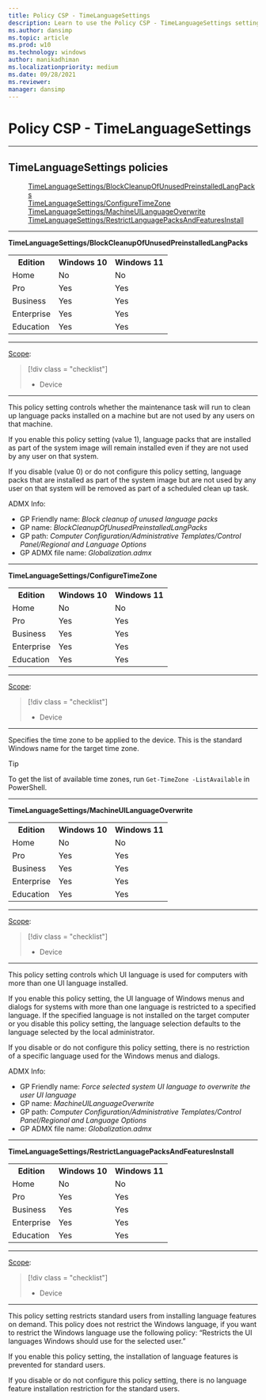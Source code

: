 ```yaml
---
title: Policy CSP - TimeLanguageSettings
description: Learn to use the Policy CSP - TimeLanguageSettings setting to specify the time zone to be applied to the device.
ms.author: dansimp
ms.topic: article
ms.prod: w10
ms.technology: windows
author: manikadhiman
ms.localizationpriority: medium
ms.date: 09/28/2021
ms.reviewer: 
manager: dansimp
---
```


# Policy CSP - TimeLanguageSettings



<hr/>

<!--Policies-->
## TimeLanguageSettings policies  

<dl>
  <dd>
    <a href="#timelanguagesettings-blockcleanupofunusedpreinstalledlangpacks">TimeLanguageSettings/BlockCleanupOfUnusedPreinstalledLangPacks</a>
  </dd>
  <dd>
    <a href="#timelanguagesettings-configuretimezone">TimeLanguageSettings/ConfigureTimeZone</a>
  </dd>
  <dd>
    <a href="#timelanguagesettings-machineuilanguageoverwrite">TimeLanguageSettings/MachineUILanguageOverwrite</a>
  </dd>
  <dd>
    <a href="#timelanguagesettings-restrictlanguagepacksandfeaturesinstall">TimeLanguageSettings/RestrictLanguagePacksAndFeaturesInstall</a>
  </dd>
</dl>


<hr/>

<!--Policy-->
<a href="" id="timelanguagesettings-blockcleanupofunusedpreinstalledlangpacks"></a>**TimeLanguageSettings/BlockCleanupOfUnusedPreinstalledLangPacks**  

<!--SupportedSKUs-->
<table>
<tr>
    <th>Edition</th>
    <th>Windows 10</th>
    <th>Windows 11</th>
</tr>
<tr>
    <td>Home</td>
    <td>No</td>
    <td>No</td>
</tr>
<tr>
    <td>Pro</td>
    <td>Yes</td>
    <td>Yes</td>
</tr>
<tr>
    <td>Business</td>
    <td>Yes</td>
    <td>Yes</td>
</tr>
<tr>
    <td>Enterprise</td>
    <td>Yes</td>
    <td>Yes</td>
</tr>
<tr>
    <td>Education</td>
    <td>Yes</td>
    <td>Yes</td>
</tr>
</table>

<!--/SupportedSKUs-->
<hr/>

<!--Scope-->
[Scope](./policy-configuration-service-provider.md#policy-scope):

> [!div class = "checklist"]
> * Device

<hr/>

<!--/Scope-->
<!--Description-->
This policy setting controls whether the maintenance task will run to clean up language packs installed on a machine but are not used by any users on that machine.

If you enable this policy setting (value 1), language packs that are installed as part of the system image will remain installed even if they are not used by any user on that system.

If you disable (value 0) or do not configure this policy setting, language packs that are installed as part of the system image but are not used by any user on that system will be removed as part of a scheduled clean up task.

<!--/Description-->
<!--SupportedValues-->

<!--/SupportedValues-->
<!--ADMXMapped-->
ADMX Info:  
-   GP Friendly name: *Block cleanup of unused language packs*
-   GP name: *BlockCleanupOfUnusedPreinstalledLangPacks*
-   GP path: *Computer Configuration/Administrative Templates/Control Panel/Regional and Language Options*
-   GP ADMX file name: *Globalization.admx*

<!--/ADMXMapped-->
<!--Example-->

<!--/Example-->
<!--Validation-->

<!--/Validation-->
<!--/Policy-->

<hr/>

<!--Policy-->
<a href="" id="timelanguagesettings-configuretimezone"></a>**TimeLanguageSettings/ConfigureTimeZone**  

<!--SupportedSKUs-->
<table>
<tr>
    <th>Edition</th>
    <th>Windows 10</th>
    <th>Windows 11</th>
</tr>
<tr>
    <td>Home</td>
    <td>No</td>
    <td>No</td>
</tr>
<tr>
    <td>Pro</td>
    <td>Yes</td>
    <td>Yes</td>
</tr>
<tr>
    <td>Business</td>
    <td>Yes</td>
    <td>Yes</td>
</tr>
<tr>
    <td>Enterprise</td>
    <td>Yes</td>
    <td>Yes</td>
</tr>
<tr>
    <td>Education</td>
    <td>Yes</td>
    <td>Yes</td>
</tr>
</table>

<!--/SupportedSKUs-->
<hr/>

<!--Scope-->
[Scope](./policy-configuration-service-provider.md#policy-scope):

> [!div class = "checklist"]
> * Device

<hr/>

<!--/Scope-->
<!--Description-->
Specifies the time zone to be applied to the device. This is the standard Windows name for the target time zone.

> [!TIP]
> To get the list of available time zones, run `Get-TimeZone -ListAvailable` in PowerShell.

<!--/Description-->
<!--SupportedValues-->

<!--/SupportedValues-->
<!--Example-->

<!--/Example-->
<!--Validation-->

<!--/Validation-->
<!--/Policy-->
<hr/>

<!--Policy-->
<a href="" id="timelanguagesettings-machineuilanguageoverwrite"></a>**TimeLanguageSettings/MachineUILanguageOverwrite**  

<!--SupportedSKUs-->
<table>
<tr>
    <th>Edition</th>
    <th>Windows 10</th>
    <th>Windows 11</th>
</tr>
<tr>
    <td>Home</td>
    <td>No</td>
    <td>No</td>
</tr>
<tr>
    <td>Pro</td>
    <td>Yes</td>
    <td>Yes</td>
</tr>
<tr>
    <td>Business</td>
    <td>Yes</td>
    <td>Yes</td>
</tr>
<tr>
    <td>Enterprise</td>
    <td>Yes</td>
    <td>Yes</td>
</tr>
<tr>
    <td>Education</td>
    <td>Yes</td>
    <td>Yes</td>
</tr>
</table>

<!--/SupportedSKUs-->
<hr/>

<!--Scope-->
[Scope](./policy-configuration-service-provider.md#policy-scope):

> [!div class = "checklist"]
> * Device

<hr/>

<!--/Scope-->
<!--Description-->
This policy setting controls which UI language is used for computers with more than one UI language installed.

If you enable this policy setting, the UI language of Windows menus and dialogs for systems with more than one language is restricted to a specified language. If the specified language is not installed on the target computer or you disable this policy setting, the language selection defaults to the language selected by the local administrator.

If you disable or do not configure this policy setting, there is no restriction of a specific language used for the Windows menus and dialogs.

<!--/Description-->
<!--SupportedValues-->

<!--/SupportedValues-->
<!--ADMXMapped-->
ADMX Info:  
-   GP Friendly name: *Force selected system UI language to overwrite the user UI language*
-   GP name: *MachineUILanguageOverwrite*
-   GP path: *Computer Configuration/Administrative Templates/Control Panel/Regional and Language Options*
-   GP ADMX file name: *Globalization.admx*

<!--/ADMXMapped-->
<!--Example-->

<!--/Example-->
<!--Validation-->

<!--/Validation-->
<!--/Policy-->

<hr/>

<!--Policy-->
<a href="" id="timelanguagesettings-restrictlanguagepacksandfeaturesinstall"></a>**TimeLanguageSettings/RestrictLanguagePacksAndFeaturesInstall**  

<!--SupportedSKUs-->
<table>
<tr>
    <th>Edition</th>
    <th>Windows 10</th>
    <th>Windows 11</th>
</tr>
<tr>
    <td>Home</td>
    <td>No</td>
    <td>No</td>
</tr>
<tr>
    <td>Pro</td>
    <td>Yes</td>
    <td>Yes</td>
</tr>
<tr>
    <td>Business</td>
    <td>Yes</td>
    <td>Yes</td>
</tr>
<tr>
    <td>Enterprise</td>
    <td>Yes</td>
    <td>Yes</td>
</tr>
<tr>
    <td>Education</td>
    <td>Yes</td>
    <td>Yes</td>
</tr>
</table>

<!--/SupportedSKUs-->
<hr/>

<!--Scope-->
[Scope](./policy-configuration-service-provider.md#policy-scope):

> [!div class = "checklist"]
> * Device

<hr/>

<!--/Scope-->
<!--Description-->
This policy setting restricts standard users from installing language features on demand. This policy does not restrict the Windows language, if you want to restrict the Windows language use the following policy: “Restricts the UI languages Windows should use for the selected user.”  

If you enable this policy setting, the installation of language features is prevented for standard users.  

If you disable or do not configure this policy setting, there is no language feature installation restriction for the standard users.

<!--/Description-->
<!--SupportedValues-->

<!--/SupportedValues-->
<!--Example-->

<!--/Example-->
<!--Validation-->

<!--/Validation-->
<!--/Policy-->

<!--/Policies-->

